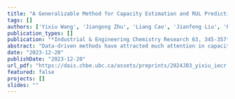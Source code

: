 ```yaml
---
title: "A Generalizable Method for Capacity Estimation and RUL Prediction in Lithium-Ion Batteries"
tags: []
authors: ['Yixiu Wang', 'Jiangong Zhu', 'Liang Cao', 'Jianfeng Liu', 'Pufan You', 'Bhushan Gopaluni', 'Yankai Cao']
publication_types: []
publication: "*Industrial & Engineering Chemistry Research 63, 345-357*"
abstract: "Data-driven methods have attracted much attention in capacity estimation and remaining useful life (RUL) prediction of lithium-ion batteries. However, existing studies rely on complex machine learning models (e.g., Gaussian process regression, neural networks, and so on.) that are applicable to specific observed operating conditions, and the prediction accuracy can be affected by different usage scenarios. This paper proposes to adopt a linear and robust machine learning technique, partial least-squares regression, for battery capacity estimation, and RUL prediction based on the partial incremental capacity curve. The features can be easily obtained by interpolation of the measured charging profiles without data smoothing, and the bootstrapping technique is used to give confidence intervals of the predictions, which helps to evaluate the robustness and reliability of the model. The proposed method is validated on three battery data sets with different operating conditions provided by NASA. We train the model on one battery and test its performance on the other two batteries without changing the model weights. Experimental results show that the suggested classical method exhibits greater generalizability compared to complex and sophisticated methods proposed in the literature."
date: "2023-12-20"
publishDate: "2023-12-20"
url_pdf: "https://dais.chbe.ubc.ca/assets/preprints/2024J03_yixiu_iecr.pdf"
featured: false
projects: []
slides: ""
---
```


